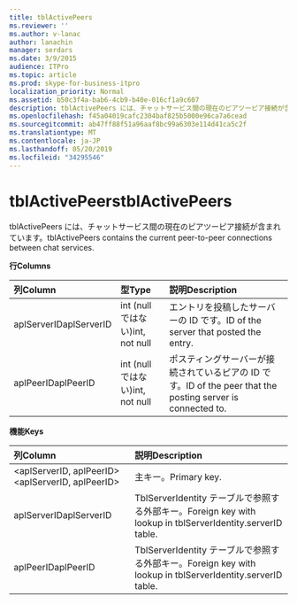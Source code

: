 ```yaml
---
title: tblActivePeers
ms.reviewer: ''
ms.author: v-lanac
author: lanachin
manager: serdars
ms.date: 3/9/2015
audience: ITPro
ms.topic: article
ms.prod: skype-for-business-itpro
localization_priority: Normal
ms.assetid: b50c3f4a-bab6-4cb9-b40e-016cf1a9c607
description: tblActivePeers には、チャットサービス間の現在のピアツーピア接続が含まれています。
ms.openlocfilehash: f45a04019cafc2304baf825b5000e96ca7a6cead
ms.sourcegitcommit: ab47ff88f51a96aaf8bc99a6303e114d41ca5c2f
ms.translationtype: MT
ms.contentlocale: ja-JP
ms.lasthandoff: 05/20/2019
ms.locfileid: "34295546"
---
```

# <a name="tblactivepeers"></a><span data-ttu-id="a9764-103">tblActivePeers</span><span class="sxs-lookup"><span data-stu-id="a9764-103">tblActivePeers</span></span>
 
<span data-ttu-id="a9764-104">tblActivePeers には、チャットサービス間の現在のピアツーピア接続が含まれています。</span><span class="sxs-lookup"><span data-stu-id="a9764-104">tblActivePeers contains the current peer-to-peer connections between chat services.</span></span>
  
<span data-ttu-id="a9764-105">**行**</span><span class="sxs-lookup"><span data-stu-id="a9764-105">**Columns**</span></span>

|<span data-ttu-id="a9764-106">**列**</span><span class="sxs-lookup"><span data-stu-id="a9764-106">**Column**</span></span>|<span data-ttu-id="a9764-107">**型**</span><span class="sxs-lookup"><span data-stu-id="a9764-107">**Type**</span></span>|<span data-ttu-id="a9764-108">**説明**</span><span class="sxs-lookup"><span data-stu-id="a9764-108">**Description**</span></span>|
|:-----|:-----|:-----|
|<span data-ttu-id="a9764-109">aplServerID</span><span class="sxs-lookup"><span data-stu-id="a9764-109">aplServerID</span></span>  <br/> |<span data-ttu-id="a9764-110">int (null ではない)</span><span class="sxs-lookup"><span data-stu-id="a9764-110">int, not null</span></span>  <br/> |<span data-ttu-id="a9764-111">エントリを投稿したサーバーの ID です。</span><span class="sxs-lookup"><span data-stu-id="a9764-111">ID of the server that posted the entry.</span></span>  <br/> |
|<span data-ttu-id="a9764-112">aplPeerID</span><span class="sxs-lookup"><span data-stu-id="a9764-112">aplPeerID</span></span>  <br/> |<span data-ttu-id="a9764-113">int (null ではない)</span><span class="sxs-lookup"><span data-stu-id="a9764-113">int, not null</span></span>  <br/> |<span data-ttu-id="a9764-114">ポスティングサーバーが接続されているピアの ID です。</span><span class="sxs-lookup"><span data-stu-id="a9764-114">ID of the peer that the posting server is connected to.</span></span>  <br/> |
   
<span data-ttu-id="a9764-115">**機能**</span><span class="sxs-lookup"><span data-stu-id="a9764-115">**Keys**</span></span>

|<span data-ttu-id="a9764-116">**列**</span><span class="sxs-lookup"><span data-stu-id="a9764-116">**Column**</span></span>|<span data-ttu-id="a9764-117">**説明**</span><span class="sxs-lookup"><span data-stu-id="a9764-117">**Description**</span></span>|
|:-----|:-----|
|<span data-ttu-id="a9764-118">\<aplServerID, aplPeerID\></span><span class="sxs-lookup"><span data-stu-id="a9764-118">\<aplServerID, aplPeerID\></span></span>  <br/> |<span data-ttu-id="a9764-119">主キー。</span><span class="sxs-lookup"><span data-stu-id="a9764-119">Primary key.</span></span>  <br/> |
|<span data-ttu-id="a9764-120">aplServerID</span><span class="sxs-lookup"><span data-stu-id="a9764-120">aplServerID</span></span>  <br/> |<span data-ttu-id="a9764-121">TblServerIdentity テーブルで参照する外部キー。</span><span class="sxs-lookup"><span data-stu-id="a9764-121">Foreign key with lookup in tblServerIdentity.serverID table.</span></span>  <br/> |
|<span data-ttu-id="a9764-122">aplPeerID</span><span class="sxs-lookup"><span data-stu-id="a9764-122">aplPeerID</span></span>  <br/> |<span data-ttu-id="a9764-123">TblServerIdentity テーブルで参照する外部キー。</span><span class="sxs-lookup"><span data-stu-id="a9764-123">Foreign key with lookup in tblServerIdentity.serverID table.</span></span>  <br/> |
   

